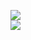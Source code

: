 [![](https://img.shields.io/badge/Made%20With-Github%20Spray-lightgrey.svg?style=for-the-badge&logo=github)](https://github.com/Annihil/github-spray#26254)  
[![](https://i.imgur.com/2DrTn0Z.gif)](https://github.com/Annihil/github-spray)